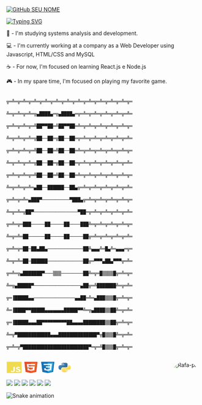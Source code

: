 [![GitHub SEU NOME]( https://img.shields.io/github/followers/CarlosEduardo00?label=follow&style=social)](https://github.com/CarlosEduardo00)

[![Typing SVG](https://readme-typing-svg.demolab.com/?lines=Hello!+👋+My+name+is+Carlos.;Also+known+as+Buiu+:D;Welcome+to+my+github+:P)](https://git.io/typing-svg)

🌱 - I'm studying systems analysis and development.

💻 - I'm currently working at a company as a Web Developer using Javascript, HTML/CSS and MySQL

☕ - For now, I'm focused on learning React.js e Node.js

🎮 - In my spare time, I'm focused on playing my favorite game.

                                         ╦═╩═╦═╩═╦═╩═╦═╩═╦═╩═╦═╩═╦═╩═╦═╩═╦═╩═╦═╩═╦═╩═╦═
                                         ╩═╦═╩═╦═╩═╦▄████▄═╦▄████▄═╦═╩═╦═╩═╦═╩═╦═╩═╦═╩═ 
                                         ╦═╩═╦═╩═╦═╩██▀▀██═╩██▀▀██═╩═╦═╩═╦═╩═╦═╩═╦═╩═╦═ 
                                         ╩═╦═╩═╦═╩═╦██──██═╦██──██═╦═╩═╦═╩═╦═╩═╦═╩═╦═╩═ 
                                         ╦═╩═╦═╩═╦═╩██──██═╩██──██═╩═╦═╩═╦═╩═╦═╩═╦═╩═╦═ 
                                         ╩═╦═╩═╦═╩═╦██──██═╦██──██═╦═╩═╦═╩═╦═╩═╦═╩═╦═╩═ 
                                         ╦═╩═╦═╩═╦═╩██──██═╩██──██═╩═╦═╩═╦═╩═╦═╩═╦═╩═╦═ 
                                         ╩═╦═╩═╦═╩═▄██──██████──██▄╦═╩═╦═╩═╦═╩═╦═╩═╦═╩═ 
                                         ╦═╩═╦═╩═▄███▀──────────▀███▄╦═╩═╦═╩═╦═╩═╦═╩═╦═ 
                                         ╩═╦═╩═╦██▀────────────────▀██═╦═╩═╦═╩═╦═╩═╦═╩═ 
                                         ╦═╩═╦═███─────██─────██────███╩═╦═╩═╦═╩═╦═╩═╦═ 
                                         ╩═╦═╩═██──────██─────██─────██╦═╩═╦═╩═╦═╩═╦═╩═ 
                                         ╦═╩═╦═██─██▄██▄─────────────██╩▄▄▄╩═█▄╩═▄▄▄═╦═ 
                                         ╩═╦═╩═██─██████─────────────██╦═▀▀▀▄██▄▀▀▀╦═╩═ 
                                         ╦═╩═╦▄███████▀───▒▒▒────────██╩═╦═█▒▒▒▒█╦═╩═╦═ 
                                         ╩═╦▄█████▀─────────────────▄██╦═╩███████╩═╦═╩═ 
                                         ╦═▐█████▄▄───────────────▄▄██═╩═▄███▒▒▒█╦═╩═╦═ 
                                         ╩═▐████▀▀█████▄▄▄▄▄▄▄█████▀▀╩═╦▄████▒▒██╩═╦═╩═ 
                                         ╦═▐█████▄▄▄██▀▀▀▀▀▀▀▀▀██▄▄▄▄████████▒▒██╦═╩═╦═ 
                                         ╩═╦▀████████████▄▄▄██████████████▀╦█▒▒▒█╩═╦═╩═ 
                                         ╦═╩═╦▀████████████████████████▀═╦═╩█▒▒▒█╦═╩═╦═


  <div style="display: inline_block"><br>
  <img align="center" alt="Buiu-Js" height="30" width="40" src="https://raw.githubusercontent.com/devicons/devicon/master/icons/javascript/javascript-plain.svg">
  <img align="center" alt="Buiu-HTML" height="30" width="40" src="https://raw.githubusercontent.com/devicons/devicon/master/icons/html5/html5-original.svg">
  <img align="center" alt="Buiu-CSS" height="30" width="40" src="https://raw.githubusercontent.com/devicons/devicon/master/icons/css3/css3-original.svg">
  <img align="center" alt="Buiu-Python" height="30" width="40" src="https://raw.githubusercontent.com/devicons/devicon/master/icons/python/python-original.svg">
  <img align="right" alt="Rafa-pic" height="150" style="border-radius:50px;" src="https://cdn.discordapp.com/attachments/750514096696197250/962636469665689660/buiu_gif_saleiro.gif">
</div>
  <br />
<div> 
  <a href="https://www.youtube.com/channel/UCYF3sregAil3V4dDkZ9EQ5g" target="_blank"><img src="https://img.shields.io/badge/YouTube-FF0000?style=for-the-badge&logo=youtube&logoColor=white" target="_blank"></a>
  <a href="https://www.instagram.com/buiux/" target="_blank"><img src="https://img.shields.io/badge/-Instagram-%23E4405F?style=for-the-badge&logo=instagram&logoColor=white" target="_blank"></a>
 	<a href="https://www.twitch.tv/buiux" target="_blank"><img src="https://img.shields.io/badge/Twitch-9146FF?style=for-the-badge&logo=twitch&logoColor=white" target="_blank"></a>
 <a href="https://discordapp.com/users/339222450497781760" target="_blank"><img src="https://img.shields.io/badge/Discord-7289DA?style=for-the-badge&logo=discord&logoColor=white" target="_blank"></a> 
  <a href = "mailto:carloscontato2000@hotmail.com.com"><img src="https://img.shields.io/badge/-Gmail-%23333?style=for-the-badge&logo=gmail&logoColor=white" target="_blank"></a>
  <a href="https://www.linkedin.com/in/carlos-eduardo-49620815b/" target="_blank"><img src="https://img.shields.io/badge/-LinkedIn-%230077B5?style=for-the-badge&logo=linkedin&logoColor=white" target="_blank"></a> 
  
 
  
  ![Snake animation](https://github.com/CarlosEduardo00/CarlosEduardo00/blob/output/github-contribution-grid-snake.svg)
